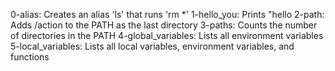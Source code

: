 0-alias: Creates an alias 'ls' that runs 'rm *'
1-hello_you: Prints "hello <current user>
2-path: Adds /action to the PATH as the last directory
3-paths: Counts the number of directories in the PATH
4-global_variables: Lists all environment variables
5-local_variables: Lists all local variables, environment variables, and functions


